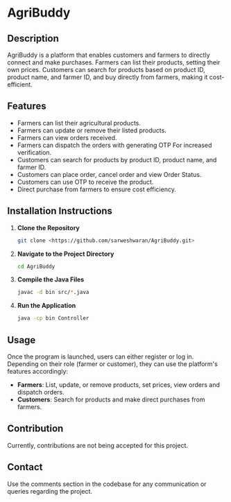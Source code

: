 # AgriBuddy

## Description
AgriBuddy is a platform that enables customers and farmers to directly connect and make purchases. Farmers can list their products, setting their own prices. Customers can search for products based on product ID, product name, and farmer ID, and buy directly from farmers, making it cost-efficient.

## Features
- Farmers can list their agricultural products.
- Farmers can update or remove their listed products.
- Farmers can view orders received.
- Farmers can dispatch the orders with generating OTP For increased verification.
- Customers can search for products by product ID, product name, and farmer ID.
- Customers can place order, cancel order and view Order Status.
- Customers can use OTP to receive the product.
- Direct purchase from farmers to ensure cost efficiency.

## Installation Instructions
1. **Clone the Repository**
   ```sh
   git clone <https://github.com/sarweshwaran/AgriBuddy.git>
   ```
2. **Navigate to the Project Directory**
   ```sh
   cd AgriBuddy
   ```
3. **Compile the Java Files**
   ```sh
   javac -d bin src/*.java
   ```
4. **Run the Application**
   ```sh
   java -cp bin Controller
   ```

## Usage
Once the program is launched, users can either register or log in. Depending on their role (farmer or customer), they can use the platform's features accordingly:
- **Farmers**: List, update, or remove products, set prices, view orders and dispatch orders.
- **Customers**: Search for products and make direct purchases from farmers.

## Contribution
Currently, contributions are not being accepted for this project.

## Contact
Use the comments section in the codebase for any communication or queries regarding the project.
